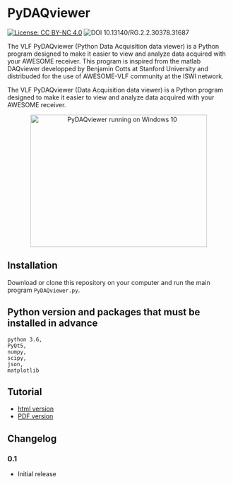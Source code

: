 # PyDAQviewer
[![License: CC BY-NC 4.0](https://img.shields.io/badge/License-CC%20BY--NC%204.0-lightgrey.svg)](http://creativecommons.org/licenses/by-nc/4.0/) ![DOI 10.13140/RG.2.2.30378.31687](https://img.shields.io/badge/DOI-10.13140/RG.2.2.30378.31687-blue.svg)

The VLF PyDAQviewer (Python Data Acquisition data viewer) is a Python program designed to make it easier to view and analyze data acquired with your AWESOME receiver. This program is inspired from the matlab DAQviewer developped by Benjamin Cotts at Stanford University and distribuded for the use of AWESOME-VLF community at the ISWI network. 

The VLF PyDAQviewer (Data Acquisition data viewer) is a Python program designed to make it easier to view and analyze data acquired with your AWESOME receiver.

<center><img src="https://iswi-tunisia.github.io/PyDAQviewer/docs/imgs/SelectDate_PyDAQviewer.png" alt="PyDAQviewer running on Windows 10" height="300" width="400"></center>

## Installation
Download or clone this repository on your computer and run the main program `PyDAQviewer.py`.

## Python version and packages that must be installed in advance

    python 3.6,
    PyQt5,
    numpy,
    scipy,
    json,
    matplotlib
    
   
## Tutorial
* [html version](https://iswi-tunisia.github.io/PyDAQviewer/docs/Tutorial.html)
* [PDF version](https://iswi-tunisia.github.io/PyDAQviewer/docs/Tutorial.pdf)

## Changelog

### 0.1
* Initial release
